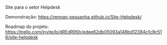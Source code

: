 Site para o setor Helpdesk

Demonstração: https://rennan-pessanha.github.io/Site-Helpdesk/

Roadmap do projeto: https://trello.com/invite/b/dREdR9Sh/edee62db05093a148bd12384c1c9c516/site-helpdesk
